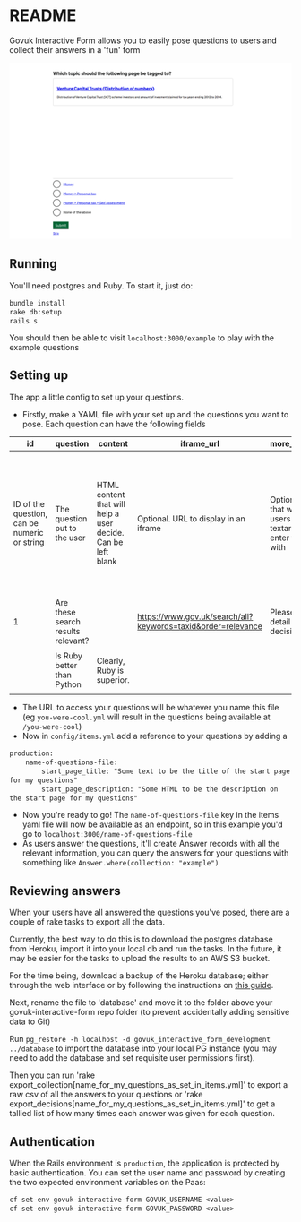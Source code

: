# README

Govuk Interactive Form allows you to easily pose questions to users and collect their answers in a 'fun' form

![screenshot](docs/screenshot.png)


## Running

You'll need postgres and Ruby. To start it, just do:
```
bundle install
rake db:setup
rails s
```
You should then be able to visit `localhost:3000/example` to play with the example questions




## Setting up

The app a little config to set up your questions. 

* Firstly, make a YAML file with your set up and the questions you want to pose. Each question can have the following fields

| id                                           | question                           | content                                                      | iframe_url                                                   | more_detail_prompt                                                                               | key_to_show_more_detail_prompt                                                                                                   | answers                                                                                                       |
|----------------------------------------------|------------------------------------|--------------------------------------------------------------|--------------------------------------------------------------|--------------------------------------------------------------------------------------------------|----------------------------------------------------------------------------------------------------------------------------------|---------------------------------------------------------------------------------------------------------------|
| ID of the question, can be numeric or string | The question put to the user       | HTML content that will help a user decide. Can be left blank | Optional. URL to display in an iframe                        | Optional. Prompt that will be shown to users above a textarea they can enter free form text with | Optional. They key of an answer that you want to show a textarea where they can enter more information about their decision with | Array of answers a user can select from to answer the question. Each must have an entry for 'key' and 'text'  |
| 1                                            | Are these search results relevant? |                                                              | https://www.gov.uk/search/all?keywords=taxid&order=relevance | Please provide more detail on your decision                                                      |                                                                                                                                  |                                                                                                               |
|                                              | Is Ruby better than Python         | <p>Clearly, Ruby is superior.</p>                            |                                                              |                                                                                                  |                                                                                                                                  |                                                                                                               |
* The URL to access your questions will be whatever you name this file (eg `you-were-cool.yml` will result in the questions being available at `/you-were-cool`)
* Now in `config/items.yml` add a reference to your questions by adding a 
```
production:
    name-of-questions-file:
        start_page_title: "Some text to be the title of the start page for my questions"
        start_page_description: "Some HTML to be the description on the start page for my questions"
```


* Now you're ready to go! The `name-of-questions-file` key in the items yaml file will now be available as an endpoint, so in this example you'd go to `localhost:3000/name-of-questions-file`
* As users answer the questions, it'll create Answer records with all the relevant information, you can query the answers for your questions with something like `Answer.where(collection: "example")` 

## Reviewing answers

When your users have all answered the questions you've posed, there are a couple of rake tasks to export all the data.

Currently, the best way to do this is to download the postgres database from Heroku, import it into your local db and run the tasks. In the future, it may be easier for the tasks to upload the results to an AWS S3 bucket.

For the time being, download a backup of the Heroku database; either through the web interface or by following the instructions on [this guide](https://devcenter.heroku.com/articles/heroku-postgres-import-export).

Next, rename the file to 'database' and move it to the folder above your govuk-interactive-form repo folder (to prevent accidentally adding sensitive data to Git)

Run `pg_restore -h localhost -d govuk_interactive_form_development ../database` to import the database into your local PG instance (you may need to add the database and set requisite user permissions first).

Then you can run 'rake export_collection[name_for_my_questions_as_set_in_items.yml]' to export a raw csv of all the answers to your questions or 'rake export_decisions[name_for_my_questions_as_set_in_items.yml]' to get a tallied list of how many times each answer was given for each question. 

## Authentication

When the Rails environment is `production`, the application is protected by
basic authentication. You can set the user name and password by creating the two
expected environment variables on the Paas:

```
cf set-env govuk-interactive-form GOVUK_USERNAME <value>
cf set-env govuk-interactive-form GOVUK_PASSWORD <value>
```
